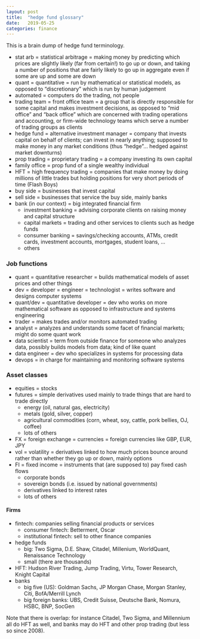```yaml
---
layout: post
title:  "hedge fund glossary"
date:   2019-05-25
categories: finance
---
```


This is a brain dump of hedge fund terminology.

- stat arb = statistical arbitrage = making money by predicting which prices are slightly likely (far from certain!) to go up or down, and taking a number of positions that are fairly likely to go up in aggregate even if some are up and some are down
- quant = quantitative = run by mathematical or statistical models, as opposed to “discretionary” which is run by human judgement
- automated = computers do the trading, not people
- trading team = front office team = a group that is directly responsible for some capital and makes investment decisions, as opposed to “mid office” and “back office” which are concerned with trading operations and accounting, or firm-wide technology teams which serve a number of trading groups as clients
- hedge fund = alternative investment manager = company that invests capital on behalf of clients; can invest in nearly anything; supposed to make money in any market conditions (thus “hedge”… hedged against market downturns)
- prop trading = proprietary trading = a company investing its own capital
- family office = prop fund of a single wealthy individual
- HFT = high frequency trading = companies that make money by doing millions of little trades but holding positions for very short periods of time (Flash Boys)
- buy side = businesses that invest capital
- sell side = businesses that service the buy side, mainly banks
- bank (in our context) = big integrated financial firm
  - investment banking = advising corporate clients on raising money and capital structure
  - capital markets = trading and other services to clients such as hedge funds
  - consumer banking = savings/checking accounts, ATMs, credit cards, investment accounts, mortgages, student loans, ...
  - others


### Job functions

- quant = quantitative researcher = builds mathematical models of asset prices and other things
- dev = developer = engineer = technologist = writes software and designs computer systems
- quant/dev = quantitative developer = dev who works on more mathematical software as opposed to infrastructure and systems engineering
- trader = makes trades and/or monitors automated trading
- analyst = analyzes and understands some facet of financial markets; might do some quant work
- data scientist = term from outside finance for someone who analyzes data, possibly builds models from data; kind of like quant
- data engineer = dev who specializes in systems for processing data
- devops = in charge for maintaining and monitoring software systems


### Asset classes

- equities = stocks
- futures = simple derivatives used mainly to trade things that are hard to trade directly
  - energy (oil, natural gas, electricity)
  - metals (gold, silver, copper)
  - agricultural commodities (corn, wheat, soy, cattle, pork bellies, OJ, coffee)
  - lots of others
- FX = foreign exchange = currencies = foreign currencies like GBP, EUR, JPY
- vol = volatility = derivatives linked to how much prices bounce around rather than whether they go up or down, mainly options
- FI = fixed income = instruments that (are supposed to) pay fixed cash flows
  - corporate bonds
  - sovereign bonds (i.e. issued by national governments)
  - derivatives linked to interest rates
  - lots of others


#### Firms

- fintech: companies selling financial products or services
  - consumer fintech: Betterment, Oscar
  - institutional fintech: sell to other finance companies
- hedge funds
  - big: Two Sigma, D.E. Shaw, Citadel, Millenium, WorldQuant, Renaissance Technology
  - small (there are thousands)
- HFT: Hudson River Trading, Jump Trading, Virtu, Tower Research, Knight Capital
- banks
  - big five (US): Goldman Sachs, JP Morgan Chase, Morgan Stanley, Citi, BofA/Merrill Lynch
  - big foreign banks: UBS, Credit Suisse, Deutsche Bank, Nomura, HSBC, BNP, SocGen

Note that there is overlap: for instance Citadel, Two Sigma, and Millennium all
do HFT as well, and banks may do HFT and other prop trading (but less so since
2008).

